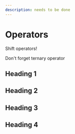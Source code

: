 ```yaml
---
description: needs to be done
---
```


# Operators

Shift operators!

Don't forget ternary operator

## Heading 1

## Heading 2

## Heading 3

## Heading 4
